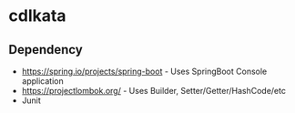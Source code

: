 # cdlkata

## Dependency

- https://spring.io/projects/spring-boot - Uses SpringBoot Console application
- https://projectlombok.org/  - Uses Builder, Setter/Getter/HashCode/etc
- Junit


